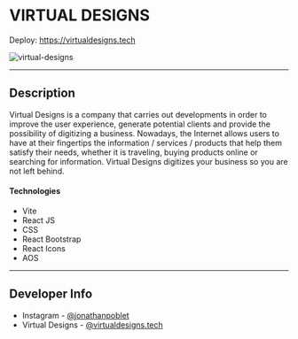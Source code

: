 # VIRTUAL DESIGNS

Deploy: https://virtualdesigns.tech

![virtual-designs](https://github.com/user-attachments/assets/e88838b1-9b8a-4e83-8030-de004dd959cb)

---


## Description

Virtual Designs is a company that carries out developments in order to improve the user experience, generate potential clients and provide the possibility of digitizing a business. Nowadays, the Internet allows users to have at their fingertips the information / services / products that help them satisfy their needs, whether it is traveling, buying products online or searching for information. Virtual Designs digitizes your business so you are not left behind.

#### Technologies

- Vite
- React JS
- CSS
- React Bootstrap
- React Icons
- AOS

---

## Developer Info

- Instagram - [@jonathanpoblet](https://www.instagram.com/jonathan_poblet/)
- Virtual Designs - [@virtualdesigns.tech](https://www.instagram.com/virtualdesigns.tech/)
